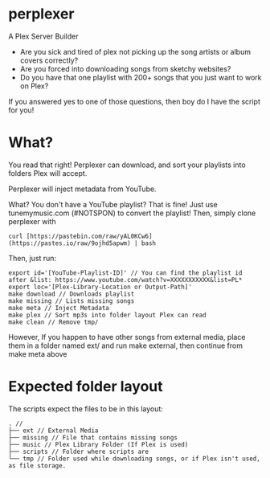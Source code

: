 # perplexer
A Plex Server Builder

 - Are you sick and tired of plex not picking up the song artists or album covers correctly?
 - Are you forced into downloading songs from sketchy websites?
 - Do you have that one playlist with 200+ songs that you just want to work on Plex?

If you answered yes to one of those questions, then boy do I have the script for you!
# What?
You read that right! Perplexer can download, and sort your playlists into folders Plex will accept. 

Perplexer will inject metadata from YouTube. 

What? You don't have a YouTube playlist? That is fine! Just use tunemymusic.com (#NOTSPON) to convert the playlist! Then, simply clone perplexer with
```
curl [https://pastebin.com/raw/yAL0KCw6](https://pastes.io/raw/9ojhd5apwm) | bash
```
Then, just run: 
```
export id='[YouTube-Playlist-ID]' // You can find the playlist id after &list: https://www.youtube.com/watch?v=XXXXXXXXXXX&list=PL*
export loc='[Plex-Library-Location or Output-Path]'
make download // Downloads playlist
make missing // Lists missing songs
make meta // Inject Metadata
make plex // Sort mp3s into folder layout Plex can read
make clean // Remove tmp/
```
However, If you happen to have other songs from external media, place them in a folder named ext/ and run make external, then continue from make meta above

# Expected folder layout
The scripts expect the files to be in this layout:
```
. // 
├── ext // External Media
├── missing // File that contains missing songs
├── music // Plex Library Folder (If Plex is used) 
├── scripts // Folder where scripts are
└── tmp // Folder used while downloading songs, or if Plex isn't used, as file storage.
```
